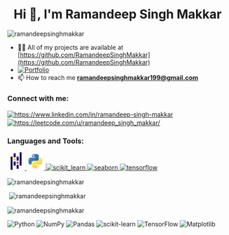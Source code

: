 <h1 align="center">Hi 👋, I'm Ramandeep Singh Makkar</h1>
<p align="left"> <img src="https://komarev.com/ghpvc/?username=ramandeepsinghmakkar&label=Profile%20views&color=0e75b6&style=flat" alt="ramandeepsinghmakkar" /> </p>

- 👨‍💻 All of my projects are available at [https://github.com/RamandeepSinghMakkar](https://github.com/RamandeepSinghMakkar)
- [![Portfolio](https://img.shields.io/badge/Visit-My%20Portfolio-brightgreen)](https://ramandeepsinghmakkar-portfolio.netlify.app)
- 📫 How to reach me **ramandeepsinghmakkar199@gmail.com**

<h3 align="left">Connect with me:</h3>
<p align="left">
<a href="https://linkedin.com/in/https://www.linkedin.com/in/ramandeep-singh-makkar" target="blank"><img align="center" src="https://raw.githubusercontent.com/rahuldkjain/github-profile-readme-generator/master/src/images/icons/Social/linked-in-alt.svg" alt="https://www.linkedin.com/in/ramandeep-singh-makkar" height="30" width="40" /></a>
<a href="https://www.leetcode.com/https://leetcode.com/u/ramandeep_singh_makkar/" target="blank"><img align="center" src="https://raw.githubusercontent.com/rahuldkjain/github-profile-readme-generator/master/src/images/icons/Social/leet-code.svg" alt="https://leetcode.com/u/ramandeep_singh_makkar/" height="30" width="40" /></a>
</p>

<h3 align="left">Languages and Tools:</h3>
<p align="left"> <a href="https://pandas.pydata.org/" target="_blank" rel="noreferrer"> <img src="https://raw.githubusercontent.com/devicons/devicon/2ae2a900d2f041da66e950e4d48052658d850630/icons/pandas/pandas-original.svg" alt="pandas" width="40" height="40"/> </a> <a href="https://www.python.org" target="_blank" rel="noreferrer"> <img src="https://raw.githubusercontent.com/devicons/devicon/master/icons/python/python-original.svg" alt="python" width="40" height="40"/> </a> <a href="https://scikit-learn.org/" target="_blank" rel="noreferrer"> <img src="https://upload.wikimedia.org/wikipedia/commons/0/05/Scikit_learn_logo_small.svg" alt="scikit_learn" width="40" height="40"/> </a> <a href="https://seaborn.pydata.org/" target="_blank" rel="noreferrer"> <img src="https://seaborn.pydata.org/_images/logo-mark-lightbg.svg" alt="seaborn" width="40" height="40"/> </a> <a href="https://www.tensorflow.org" target="_blank" rel="noreferrer"> <img src="https://www.vectorlogo.zone/logos/tensorflow/tensorflow-icon.svg" alt="tensorflow" width="40" height="40"/> </a> </p>

<p><img align="center" src="https://github-readme-stats.vercel.app/api/top-langs?username=ramandeepsinghmakkar&show_icons=true&locale=en&layout=compact" alt="ramandeepsinghmakkar" /></p>

<p>&nbsp;<img align="center" src="https://github-readme-stats.vercel.app/api?username=ramandeepsinghmakkar&show_icons=true&locale=en" alt="ramandeepsinghmakkar" /></p>

<p><img align="center" src="https://github-readme-streak-stats.herokuapp.com/?user=ramandeepsinghmakkar&" alt="ramandeepsinghmakkar" /></p>

![Python](https://img.shields.io/badge/python-3670A0?style=for-the-badge&logo=python&logoColor=ffdd54)
![NumPy](https://img.shields.io/badge/numpy-%23013243.svg?style=for-the-badge&logo=numpy&logoColor=white)
![Pandas](https://img.shields.io/badge/pandas-%23150458.svg?style=for-the-badge&logo=pandas&logoColor=white)
![scikit-learn](https://img.shields.io/badge/scikit--learn-%23F7931E.svg?style=for-the-badge&logo=scikit-learn&logoColor=white)
![TensorFlow](https://img.shields.io/badge/TensorFlow-%23FF6F00.svg?style=for-the-badge&logo=TensorFlow&logoColor=white)
![Matplotlib](https://img.shields.io/badge/Matplotlib-%23ffffff.svg?style=for-the-badge&logo=Matplotlib&logoColor=black)
